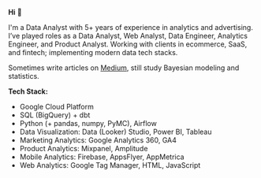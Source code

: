 **Hi** 👋

I'm a Data Analyst with 5+ years of experience in analytics and advertising. I’ve played roles as a Data Analyst, Web Analyst, Data Engineer, Analytics Engineer, and Product Analyst. Working with clients in ecommerce, SaaS, and fintech; implementing modern data tech stacks.

Sometimes write articles on [Medium](https://medium.com/@ivan_toriya), still study Bayesian modeling and statistics.

**Tech Stack:**

* Google Cloud Platform
* SQL (BigQuery) + dbt
* Python (+ pandas, numpy, PyMC), Airflow
* Data Visualization: Data (Looker) Studio, Power BI, Tableau
* Marketing Analytics: Google Analytics 360, GA4
* Product Analytics: Mixpanel, Amplitude
* Mobile Analytics: Firebase, AppsFlyer, AppMetrica
* Web Analytics: Google Tag Manager, HTML, JavaScript
